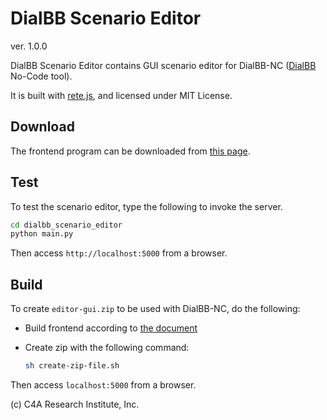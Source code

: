 # DialBB Scenario Editor

ver. 1.0.0

DialBB Scenario Editor contains GUI scenario editor for DialBB-NC ([DialBB](https://c4a-ri.github.io/dialbb/)  No-Code tool).

It is built with [rete.js](https://retejs.org/), and licensed under MIT License.

## Download

The frontend program can be downloaded from [this page](https://c4a-ri.github.io/dialbb-scenario-editor/).


## Test

To test the scenario editor, type the following to invoke the server.

```sh
cd dialbb_scenario_editor
python main.py
```

Then access `http://localhost:5000` from a browser.

## Build

To create `editor-gui.zip` to be used with DialBB-NC, do the following:

- Build frontend according to [the document](frontend/README-ja.md)

- Create zip with the following command:

  ```sh
  sh create-zip-file.sh
  ```

Then access `localhost:5000` from a browser.

(c) C4A Research Institute, Inc.

